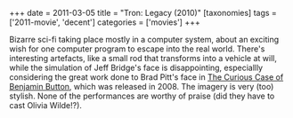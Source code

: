 +++
date = 2011-03-05
title = "Tron: Legacy (2010)"
[taxonomies]
tags = ['2011-movie', 'decent']
categories = ['movies']
+++

Bizarre sci-fi taking place mostly in a computer system, about an
exciting wish for one computer program to escape into the real world.
There's interesting artefacts, like a small rod that transforms into a
vehicle at will, while the simulation of Jeff Bridge's face is
disappointing, especiallly considering the great work done to Brad
Pitt's face in [The Curious Case of Benjamin Button], which was
released in 2008. The imagery is very (too) stylish. None of the
performances are worthy of praise (did they have to cast Olivia
Wilde!?).

  [The Curious Case of Benjamin Button]: @/fincher-s-most-pointless-yet.md
